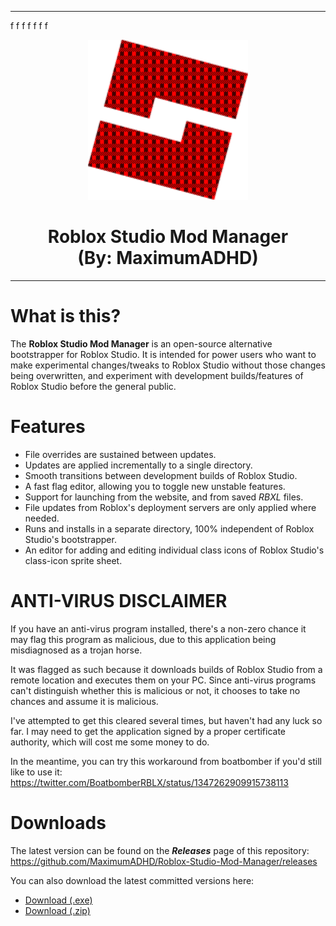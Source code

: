 <hr/>






f
f
f
f
f
f
f


<p align="center">
  <img width="256" height="256" src="https://raw.githubusercontent.com/MaximumADHD/Roblox-Studio-Mod-Manager/master/ProjectSrc/Resources/Logo.png"><h1 align=center>Roblox Studio Mod Manager<br/>(By: MaximumADHD)</h1>
  
</p>

<hr/>

# What is this?

The **Roblox Studio Mod Manager** is an open-source alternative bootstrapper for Roblox Studio. It is intended for power users who want to make experimental changes/tweaks to Roblox Studio without those changes being overwritten, and experiment with development builds/features of Roblox Studio before the general public.

# Features
* File overrides are sustained between updates.
* Updates are applied incrementally to a single directory.
* Smooth transitions between development builds of Roblox Studio.
* A fast flag editor, allowing you to toggle new unstable features.
* Support for launching from the website, and from saved _RBXL_ files.
* File updates from Roblox's deployment servers are only applied where needed.
* Runs and installs in a separate directory, 100% independent of Roblox Studio's bootstrapper.
* An editor for adding and editing individual class icons of Roblox Studio's class-icon sprite sheet.

# ANTI-VIRUS DISCLAIMER

If you have an anti-virus program installed, there's a non-zero chance it may flag this program as malicious, due to this application being misdiagnosed as a trojan horse.<br/>

It was flagged as such because it downloads builds of Roblox Studio from a remote location and executes them on your PC. Since anti-virus programs can't distinguish whether this is malicious or not, it chooses to take no chances and assume it is malicious.<br/>

I've attempted to get this cleared several times, but haven't had any luck so far. I may need to get the application signed by a proper certificate authority, which will cost me some money to do.<br/>

In the meantime, you can try this workaround from boatbomber if you'd still like to use it:
https://twitter.com/BoatbomberRBLX/status/1347262909915738113

# Downloads

The latest version can be found on the ***Releases*** page of this repository:<br/>
https://github.com/MaximumADHD/Roblox-Studio-Mod-Manager/releases

You can also download the latest committed versions here:
* <a href="https://github.com/MaximumADHD/Roblox-Studio-Mod-Manager/raw/main/RobloxStudioModManager.exe">Download (.exe)</a></h1>
* <a href="https://github.com/MaximumADHD/Roblox-Studio-Mod-Manager/archive/main.zip">Download (.zip)</a>
